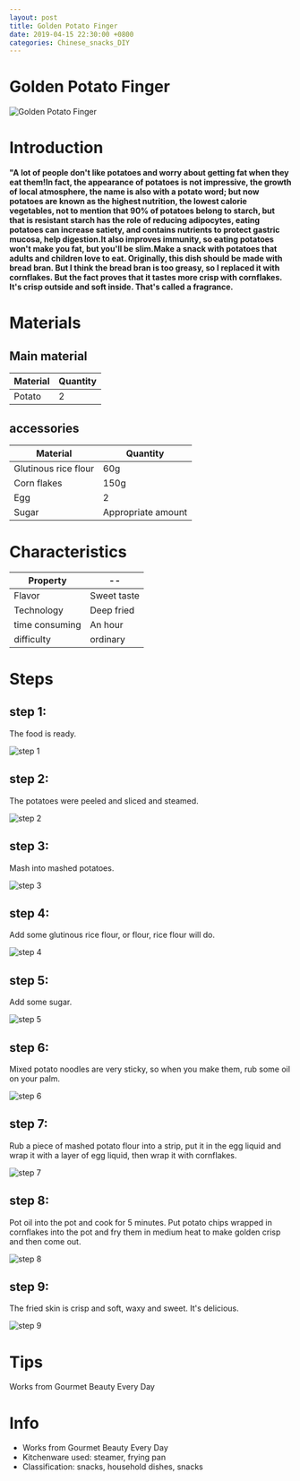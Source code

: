 ```yaml
---
layout: post
title: Golden Potato Finger
date: 2019-04-15 22:30:00 +0800
categories: Chinese_snacks_DIY
---
```


# Golden Potato Finger

![Golden Potato Finger]({{site.baseurl}}/img/415068/415068.jpg)

# Introduction

**"A lot of people don't like potatoes and worry about getting fat when they eat them!In fact, the appearance of potatoes is not impressive, the growth of local atmosphere, the name is also with a potato word; but now potatoes are known as the highest nutrition, the lowest calorie vegetables, not to mention that 90% of potatoes belong to starch, but that is resistant starch has the role of reducing adipocytes, eating potatoes can increase satiety, and contains nutrients to protect gastric mucosa, help digestion.It also improves immunity, so eating potatoes won't make you fat, but you'll be slim.Make a snack with potatoes that adults and children love to eat. Originally, this dish should be made with bread bran. But I think the bread bran is too greasy, so I replaced it with cornflakes. But the fact proves that it tastes more crisp with cornflakes. It's crisp outside and soft inside. That's called a fragrance.**

# Materials


## Main material

Material|Quantity
--|--
Potato|2

## accessories

Material|Quantity
--|--
Glutinous rice flour|60g
Corn flakes|150g
Egg|2
Sugar|Appropriate amount

# Characteristics

Property|--
--|--
Flavor|Sweet taste
Technology|Deep fried
time consuming|An hour
difficulty|ordinary

# Steps

## step 1:

The food is ready.

![step 1]({{site.baseurl}}/img/415068/1.jpg)

## step 2:

The potatoes were peeled and sliced and steamed.

![step 2]({{site.baseurl}}/img/415068/2.jpg)

## step 3:

Mash into mashed potatoes.

![step 3]({{site.baseurl}}/img/415068/3.jpg)

## step 4:

Add some glutinous rice flour, or flour, rice flour will do.

![step 4]({{site.baseurl}}/img/415068/4.jpg)

## step 5:

Add some sugar.

![step 5]({{site.baseurl}}/img/415068/5.jpg)

## step 6:

Mixed potato noodles are very sticky, so when you make them, rub some oil on your palm.

![step 6]({{site.baseurl}}/img/415068/6.jpg)

## step 7:

Rub a piece of mashed potato flour into a strip, put it in the egg liquid and wrap it with a layer of egg liquid, then wrap it with cornflakes.

![step 7]({{site.baseurl}}/img/415068/7.jpg)

## step 8:

Pot oil into the pot and cook for 5 minutes. Put potato chips wrapped in cornflakes into the pot and fry them in medium heat to make golden crisp and then come out.

![step 8]({{site.baseurl}}/img/415068/8.jpg)

## step 9:

The fried skin is crisp and soft, waxy and sweet. It's delicious.

![step 9]({{site.baseurl}}/img/415068/9.jpg)

# Tips

Works from Gourmet Beauty Every Day

# Info

- Works from Gourmet Beauty Every Day
- Kitchenware used: steamer, frying pan
- Classification: snacks, household dishes, snacks